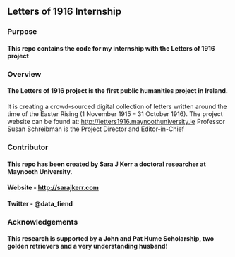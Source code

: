 ## Letters of 1916 Internship


### Purpose
#### This repo contains the code for my internship with the Letters of 1916 project


### Overview
#### The Letters of 1916 project is the first public humanities project in Ireland. 
It is creating a crowd-sourced digital collection of letters written around the time of the Easter Rising (1 November 1915 – 31 October 1916).
The project website can be found at: http://letters1916.maynoothuniversity.ie Professor Susan Schreibman is the Project Director and Editor-in-Chief



### Contributor
#### This repo has been created by Sara J Kerr a doctoral researcher at Maynooth University.
#### Website - http://sarajkerr.com
#### Twitter - @data_fiend

### Acknowledgements
#### This research is supported by a John and Pat Hume Scholarship, two golden retrievers and a very understanding husband!
